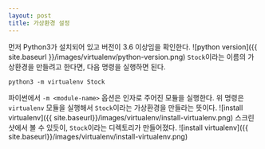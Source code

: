 ```yaml
---
layout: post
title: 가상환경 설정
---
```


먼저 Python3가 설치되어 있고 버전이 3.6 이상임을 확인한다.
![python version]({{ site.baseurl }}/images/virtualenv/python-version.png)
`Stock`이라는 이름의 가상환경을 만들려고 한다면, 다음 명령을 실행하면 된다.

```python3 -m virtualenv Stock```

파이썬에서 `-m <module-name>` 옵션은 인자로 주어진 모듈을 실행한다. 위 명령은 `virtualenv` 모듈을 실행해서 `Stock`이라는 가상환경을 만들라는 뜻이다.
![install virtualenv]({{ site.baseurl}}/images/virtualenv/install-virtualenv.png)
스크린샷에서 볼 수 있듯이, `Stock`이라는 디렉토리가 만들어졌다.
![install virtualenv]({{ site.baseurl}}/images/virtualenv/install-virtualenv.png)
